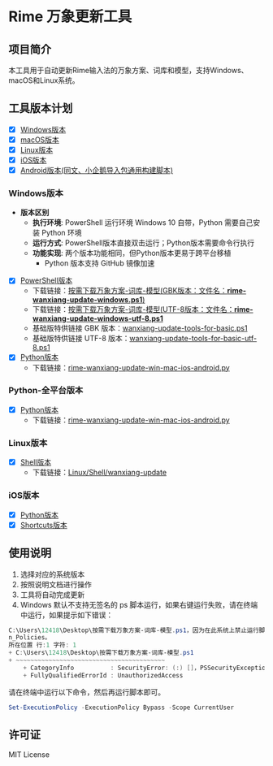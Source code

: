 # Rime 万象更新工具

## 项目简介

本工具用于自动更新Rime输入法的万象方案、词库和模型，支持Windows、macOS和Linux系统。

## 工具版本计划

- [x] [Windows版本](./Windows/README.md)
- [x] [macOS版本](./Mac/README.md)
- [x] [Linux版本](./Linux/README.md)
- [x] [iOS版本](./iOS/README.md)
- [x] [Android版本(同文、小企鹅导入包通用构建脚本)](./Android/README.MD)

### Windows版本

- **版本区别**
  - **执行环境**: PowerShell 运行环境 Windows 10 自带，Python 需要自己安装 Python 环境
  - **运行方式**: PowerShell版本直接双击运行；Python版本需要命令行执行
  - **功能实现**: 两个版本功能相同，但Python版本更易于跨平台移植
    - Python 版本支持 GitHub 镜像加速

- [x] [PowerShell版本](./Windows/PowerShell/README.md)
  - 下载链接：[按需下载万象方案-词库-模型(GBK版本：文件名：**rime-wanxiang-update-windows.ps1**)](https://github.com/expoli/rime-wanxiang-update-tools/releases/latest/download/rime-wanxiang-update-windows.ps1)
  - 下载链接：[按需下载万象方案-词库-模型(UTF-8版本：文件名：**rime-wanxiang-update-windows-utf-8.ps1**](https://github.com/expoli/rime-wanxiang-update-tools/releases/latest/download/rime-wanxiang-update-windows-utf-8.ps1)
  - 基础版特供链接 GBK 版本：[wanxiang-update-tools-for-basic.ps1](https://github.com/expoli/rime-wanxiang-update-tools/releases/latest/download/rime-wanxiang-update-windows-for-basic.ps1)
  - 基础版特供链接 UTF-8 版本：[wanxiang-update-tools-for-basic-utf-8.ps1](https://github.com/expoli/rime-wanxiang-update-tools/releases/latest/download/rime-wanxiang-update-windows-for-basic-utf-8.ps1)
- [x] [Python版本](./Python-全平台版本/README.md)
  - 下载链接：[rime-wanxiang-update-win-mac-ios-android.py](https://github.com/expoli/rime-wanxiang-update-tools/releases/latest/download/rime-wanxiang-update-win-mac-ios-android.py)

### Python-全平台版本
- [x] [Python版本](./Python-全平台版本/README.md)
  - 下载链接：[rime-wanxiang-update-win-mac-ios-android.py](https://github.com/expoli/rime-wanxiang-update-tools/releases/latest/download/rime-wanxiang-update-win-mac-ios-android.py)

### Linux版本

- [x] [Shell版本](./Linux/Shell/README.md)
  - 下载链接：[Linux/Shell/wanxiang-update](https://github.com/expoli/rime-wanxiang-update-tools/releases/latest/download/linux-wanxiang-update)

### iOS版本
- [x] [Python版本](./Python-全平台版本/README.md)
- [x] [Shortcuts版本](./iOS/Shortcuts/README.md)

## 使用说明

1. 选择对应的系统版本
2. 按照说明文档进行操作
3. 工具将自动完成更新
4. Windows 默认不支持无签名的 ps 脚本运行，如果右键运行失败，请在终端中运行，如果提示如下错误：

```PowerShell
C:\Users\12418\Desktop\按需下载万象方案-词库-模型.ps1，因为在此系统上禁止运行脚本。有关详细信息，请参阅 https:/go.microsoft.com/fwlink/?LinkID=135170 中的 about_Executio
n_Policies。
所在位置 行:1 字符: 1
+ C:\Users\12418\Desktop\按需下载万象方案-词库-模型.ps1
+ ~~~~~~~~~~~~~~~~~~~~~~~~~~~~~~~~~~~~~~~~~
    + CategoryInfo          : SecurityError: (:) []，PSSecurityException
    + FullyQualifiedErrorId : UnauthorizedAccess
```

请在终端中运行以下命令，然后再运行脚本即可。 

```PowerShell
Set-ExecutionPolicy -ExecutionPolicy Bypass -Scope CurrentUser
```

## 许可证

MIT License
